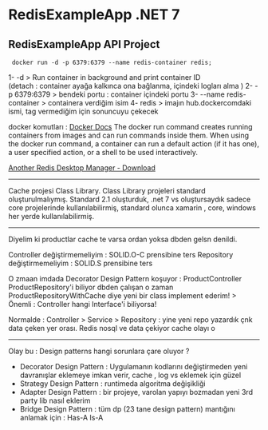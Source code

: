# RedisExampleApp .NET 7
RedisExampleApp API Project
-----------------------------------------------------------------------------------------------

<code> docker run -d -p 6379:6379 --name redis-container redis; </code>


1- -d  > Run container in background and print container ID    
     (detach : container ayağa kalkınca ona bağlanma, içindeki logları alma )
2- -p 6379:6379 > bendeki portu : container içindeki portu
3- --name  redis-container > containera verdiğim isim
4- redis > imajın hub.dockercomdaki ismi, tag vermediğim için sonuncuyu çekecek



docker komutları :  [Docker Docs](https://docs.docker.com/engine/reference/commandline/run/)
The docker run command creates running containers from images and can run commands inside them. When using the docker run command, a container can run a default action (if it has one), a user specified action, or a shell to be used interactively.



[Another Redis Desktop Manager  - Download](https://github.com/qishibo/AnotherRedisDesktopManager/releases)


------------------------------------------------------------------

Cache projesi Class Library.
Class Library projeleri standard oluşturulmalıymış. Standard 2.1 oluşturduk, .net 7 vs oluştursaydık sadece core projelerinde kullanılabilirmiş,  standard olunca xamarin , core, windows her yerde kullanılabilirmiş.

------------------------------------------------------------------

Diyelim ki productlar cache te varsa ordan yoksa dbden gelsn denildi.

Controller değiştirmemeliyim : SOLID.O-C prensibine ters
Repository değiştirmemeliyim : SOLID.S prensibine ters


O zmaan imdada Decorator Design Pattern koşuyor : ProductController ProductRepository'i biliyor dbden çalışan o zaman ProductRepositoryWithCache diye yeni bir class implement ederim!   > Önemli : Controller hangi Interface'i biliyorsa!

Normalde : Controller > Service > Repository : yine yeni repo yazardık çnk data çeken yer orası. Redis nosql ve data çekiyor cache olayı o

------------------------------------------------------------------
Olay bu : Design patterns hangi sorunlara çare oluyor ?

- Decorator Design Pattern  : Uygulamanın kodlarını değiştirmeden yeni davranışlar eklemeye imkan verir, cache , log vs eklemek için güzel
- Strategy Design Pattern : runtimeda algoritma değişikliği
- Adapter Design Pattern : bir projeye, varolan yapıyı bozmadan  yeni 3rd party lib nasıl eklerim
- Bridge Design Pattern : tüm dp (23 tane design pattern) mantığını anlamak için : Has-A Is-A
